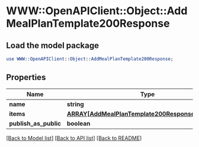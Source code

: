 # WWW::OpenAPIClient::Object::AddMealPlanTemplate200Response

## Load the model package
```perl
use WWW::OpenAPIClient::Object::AddMealPlanTemplate200Response;
```

## Properties
Name | Type | Description | Notes
------------ | ------------- | ------------- | -------------
**name** | **string** |  | 
**items** | [**ARRAY[AddMealPlanTemplate200ResponseItemsInner]**](AddMealPlanTemplate200ResponseItemsInner.md) |  | 
**publish_as_public** | **boolean** |  | 

[[Back to Model list]](../README.md#documentation-for-models) [[Back to API list]](../README.md#documentation-for-api-endpoints) [[Back to README]](../README.md)


